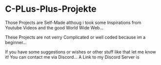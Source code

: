# C-PLus-Plus-Projekte

Those Projects are Self-Made althoug i took some Inspirations from Youtube Videos and the good World Wide Web...

These Projects are not verry Complicated or well coded because im a beginner...

If you have some suggestions or wishes or other stuff like that let me know it! You can contact me via Discord... A Link to my Discord Server is
